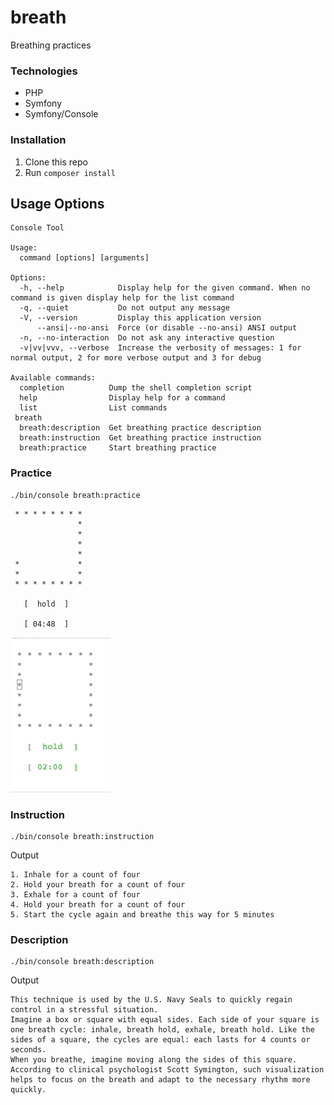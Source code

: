 # breath

Breathing practices

### Technologies

- PHP
- Symfony
- Symfony/Console

### Installation

1. Clone this repo
2. Run `composer install`

## Usage Options

```
Console Tool

Usage:
  command [options] [arguments]

Options:
  -h, --help            Display help for the given command. When no command is given display help for the list command
  -q, --quiet           Do not output any message
  -V, --version         Display this application version
      --ansi|--no-ansi  Force (or disable --no-ansi) ANSI output
  -n, --no-interaction  Do not ask any interactive question
  -v|vv|vvv, --verbose  Increase the verbosity of messages: 1 for normal output, 2 for more verbose output and 3 for debug

Available commands:
  completion          Dump the shell completion script
  help                Display help for a command
  list                List commands
 breath
  breath:description  Get breathing practice description
  breath:instruction  Get breathing practice instruction
  breath:practice     Start breathing practice

```

### Practice

```shell
./bin/console breath:practice
```

```
 * * * * * * * *
               *
               *
               *
               *
 *             *
 *             *
 * * * * * * * *

   [  hold  ]

   [ 04:48  ]

```

![Alt Text](./box.gif)

### Instruction

```shell
./bin/console breath:instruction
```

Output

```
1. Inhale for a count of four
2. Hold your breath for a count of four
3. Exhale for a count of four
4. Hold your breath for a count of four
5. Start the cycle again and breathe this way for 5 minutes
```

### Description

```shell
./bin/console breath:description
```

Output

```
This technique is used by the U.S. Navy Seals to quickly regain control in a stressful situation.
Imagine a box or square with equal sides. Each side of your square is one breath cycle: inhale, breath hold, exhale, breath hold. Like the sides of a square, the cycles are equal: each lasts for 4 counts or seconds.
When you breathe, imagine moving along the sides of this square. According to clinical psychologist Scott Symington, such visualization helps to focus on the breath and adapt to the necessary rhythm more quickly.
```